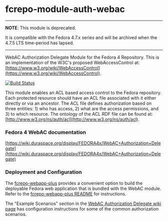 # fcrepo-module-auth-webac

---

**NOTE**: This module is deprecated. 

It is compatible with the Fedora 4.7.x series and will be archived when the 4.7.5 LTS time-period has lapsed.

---


WebAC Authorization Delegate Module for the Fedora 4 Repository. This is an implementation of the W3C's proposed WebAccessControl at: [https://www.w3.org/wiki/WebAccessControl](https://www.w3.org/wiki/WebAccessControl).

[![Build Status](https://travis-ci.org/fcrepo4/fcrepo-module-auth-webac.png?branch=master)](https://travis-ci.org/fcrepo4/fcrepo-module-auth-webac)

This module enables an ACL based access control to the Fedora repository. Each protected resource should have an ACL file associated with it either directly or via an ancestor. The ACL file defines authorization based on three entities: 1) who has access, 2) what are the access permissions, and 3) to which resource. The ontology of the ACL RDF file can be found at: [http://www.w3.org/ns/auth/acl](http://www.w3.org/ns/auth/acl).

### Fedora 4 WebAC documentation
[https://wiki.duraspace.org/display/FEDORA4x/WebAC+Authorization+Delegate](https://wiki.duraspace.org/display/FEDORA4x/WebAC+Authorization+Delegate)

### Deployment and Configuration
The [fcrepo-webapp-plus](https://github.com/fcrepo4-exts/fcrepo-webapp-plus) provides a convenient option to build the deployable Fedora web application that is bundled with the WebAC module. Refer to the [fcrepo-webapp-plus README](https://github.com/fcrepo4-exts/fcrepo-webapp-plus/blob/master/README.md) for instructions. 

The "Example Scenarios" section in the [WebAC Authorization Delegate wiki page](https://wiki.duraspace.org/display/FEDORA4x/WebAC+Authorization+Delegate#WebACAuthorizationDelegate-ExampleScenarios) has configuration instructions for some of the common authorization scenarios.

